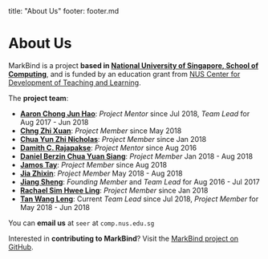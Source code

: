 <frontmatter>
  title: "About Us"
  footer: footer.md
</frontmatter>

<include src="./common/header.md" />

<div class="website-content">

# About Us

<span class="lead">MarkBind is a project **based in [National University of Singapore, School of Computing](http://www.comp.nus.edu.sg/)**, and is funded by an education grant from [NUS Center for Development of Teaching and Learning](http://www.cdtl.nus.edu.sg/).</span>

The **project team**:

* [**Aaron Chong Jun Hao**](https://github.com/acjh): _Project Mentor_ since Jul 2018, _Team Lead_ for Aug 2017 - Jun 2018
* [**Chng Zhi Xuan**](https://github.com/Chng-Zhi-Xuan): _Project Member_ since May 2018
* [**Chua Yun Zhi Nicholas**](https://github.com/nicholaschuayunzhi): _Project Member_ since Jan 2018
* [**Damith C. Rajapakse**](https://github.com/damithch): _Project Mentor_ since Aug 2016
* [**Daniel Berzin Chua Yuan Siang**](https://github.com/danielbrzn): _Project Member_  Jan 2018 - Aug 2018
* [**Jamos Tay**](https://github.com/jamos-tay): _Project Member_ since Aug 2018
* [**Jia Zhixin**](https://github.com/nusjzx): _Project Member_ May 2018 - Aug 2018
* [**Jiang Sheng**](https://github.com/Gisonrg): _Founding Member_ and _Team Lead_ for Aug 2016 - Jul 2017
* [**Rachael Sim Hwee Ling**](https://github.com/rachx): _Project Member_ since Jan 2018
* [**Tan Wang Leng**](https://github.com/yamgent): Current _Team Lead_ since Jul 2018, _Project Member_ for May 2018 - Jun 2018

<span class="glyphicon glyphicon-send" aria-hidden="true"></span> You can **email us** at `seer` at `comp.nus.edu.sg`

<span class="glyphicon glyphicon-console" aria-hidden="true"></span> Interested in **contributing to MarkBind**? Visit the [MarkBind project on GitHub](https://github.com/MarkBind/markbind).

</div>
